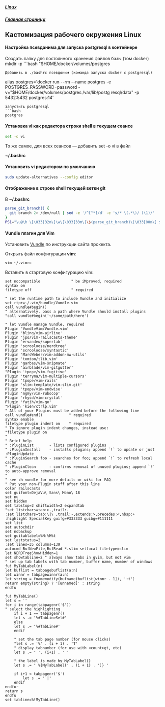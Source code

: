 ##### [Linux](index.md)
##### [Главная страница](../index.md)
## Кастомизация рабочего окружения Linux
#### Настройка псевданима для запуска postgresql в контейнере
Создать папку для постоянного хранения файлов базы (том docker)
mkdir -p ```bash
"$HOME/docker/volumes/postgres
```
Добавить в ./bashrc псевдоним (команда запуска docker с postgresql)
```
 alias postgres='docker run --rm --name postgres -e POSTGRES_PASSWORD=password -v="$HOME/docker/volumes/postgres:/var/lib/postg resql/data" -p 5432:5432 postgres:14'
```
запустить postgresql
```bash
postgres
```
#### Установка vi как редактора строки shell в текущем сеансе

```bash
set -o vi
```
То же самое, для всех сеансов — добавить set -o vi в файл

**~/.bashrc**
#### Установить vi редактором по умолчанию
```bash
sudo update-alternatives --config editor
```
#### Отображение в строке shell текущей ветки git
В **~/.bashrc**
```bash
parse_git_branch() {
  git branch 2> /dev/null | sed -e '/^[^*]/d' -e 's/* \(.*\)/ (\1)/'
}
PS1="\u@\h \[\033[32m\]\w\[\033[33m\]\$(parse_git_branch)\[\033[00m\] $ "
```
#### Vundle плагин для Vim
Установить [Vundle](https://github.com/VundleVim/Vundle.vim) по инструкции сайта прокекта.

Открыть файл конфигурации **vim**:
```bash
vim ~/.vimrc
```
Вставить в стартовую конфигурацию vim:
```vi
set nocompatible              " be iMproved, required
syntax on
filetype off                  " required

" set the runtime path to include Vundle and initialize
set rtp+=~/.vim/bundle/Vundle.vim
call vundle#begin()
" alternatively, pass a path where Vundle should install plugins
"call vundle#begin('~/some/path/here')

" let Vundle manage Vundle, required
Plugin 'VundleVim/Vundle.vim'
Plugin 'bling/vim-airline'
Plugin 'jpo/vim-railscasts-theme'
Plugin 'ervandew/supertab'
Plugin 'scrooloose/nerdtree'
Plugin 'scrooloose/syntastic'
Plugin 'MarcWeber/vim-addon-mw-utils'
Plugin 'tomtom/tlib_vim'
Plugin 'garbas/vim-snipmate'
Plugin 'airblade/vim-gitgutter'
"Plugin 'tpope/vim-fugitive'
Plugin 'terryma/vim-multiple-cursors'
Plugin 'tpope/vim-rails'
Plugin 'slim-template/vim-slim.git'
Plugin 'tpope/vim-endwise'
Plugin 'ngmy/vim-rubocop'
Plugin 'rhysd/vim-crystal'
Plugin 'fatih/vim-go'
"Plugin 'kien/ctrlp.vim'
" All of your Plugins must be added before the following line
call vundle#end()            " required
syntax enable
filetype plugin indent on    " required
" To ignore plugin indent changes, instead use:
"filetype plugin on
"
" Brief help
" :PluginList       - lists configured plugins
" :PluginInstall    - installs plugins; append `!` to update or just :PluginUpdate
" :PluginSearch foo - searches for foo; append `!` to refresh local cache
" :PluginClean      - confirms removal of unused plugins; append `!` to auto-approve removal
"
" see :h vundle for more details or wiki for FAQ
" Put your non-Plugin stuff after this line
color railscasts
set guifont=DejaVu\ Sans\ Mono\ 18
set nu
set hidden
set tabstop=2 shiftwidth=2 expandtab
"set listchars=tab:>-,trail:.
:set listchars=tab:\|\ ,trail:-,extends:>,precedes:<,nbsp:+
:highlight SpecialKey guifg=#333333 guibg=#111111
set list
set autochdir
set nobackup
set guitablabel=%N:%M%t
set laststatus=2
:set lines=35 columns=130
autocmd BufNewFile,BufRead *.slim setlocal filetype=slim
let NERDTreeShowHidden=1
set showtabline=2 " always show tabs in gvim, but not vim
" set up tab labels with tab number, buffer name, number of windows
fu! MyTabLabel(n)
let buflist = tabpagebuflist(a:n)
let winnr = tabpagewinnr(a:n)
let string = fnamemodify(bufname(buflist[winnr - 1]), ':t')
return empty(string) ? '[unnamed]' : string
endfu

fu! MyTabLine()
let s = ''
for i in range(tabpagenr('$'))
" select the highlighting
    if i + 1 == tabpagenr()
    let s .= '%#TabLineSel#'
    else
    let s .= '%#TabLine#'
    endif

    " set the tab page number (for mouse clicks)
    "let s .= '%' . (i + 1) . 'T'
    " display tabnumber (for use with <count>gt, etc)
    let s .= ' '. (i+1) . ' ' 

    " the label is made by MyTabLabel()
    let s .= ' %{MyTabLabel(' . (i + 1) . ')} '

    if i+1 < tabpagenr('$')
        let s .= ' |'
    endif
endfor
return s
endfu
set tabline=%!MyTabLine()
```
